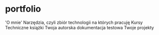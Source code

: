 # portfolio
'O mnie'
Narzędzia, czyli zbiór technologii na których pracuję
Kursy
Techniczne książki
Twoja autorska dokumentacja testowa
Twoje projekty
